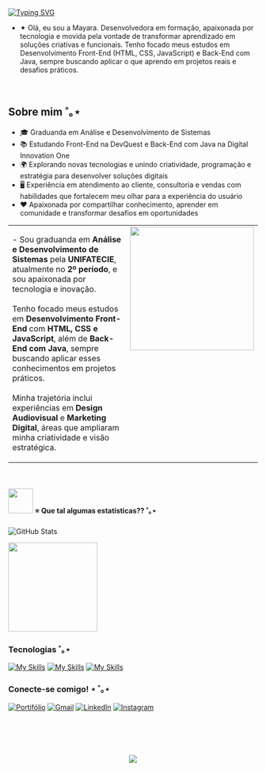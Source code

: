 
<div style="display: flex; align-items: center; background: transparent;">
  <a href="https://git.io/typing-svg">
    <img src="https://readme-typing-svg.demolab.com?font=Pixelify+Sans&weight=500&size=26&duration=2500&pause=2500&color=022439&background=00000000&multiline=true&random=false&width=435&height=85&lines=Ol%C3%A1%2C+mundo!" alt="Typing SVG" />
  </a>
</div>

- ✦ Olá, eu sou a Mayara. Desenvolvedora em formação, apaixonada por tecnologia e movida pela vontade de transformar aprendizado em soluções criativas e funcionais.
Tenho focado meus estudos em Desenvolvimento Front-End (HTML, CSS, JavaScript) e Back-End com Java, sempre buscando aplicar o que aprendo em projetos reais e desafios práticos.
<br>

## Sobre mim ˚｡⋆

- 🎓 Graduanda em Análise e Desenvolvimento de Sistemas
- 📚 Estudando Front-End na DevQuest e Back-End com Java na Digital Innovation One
- 🌍 Explorando novas tecnologias e unindo criatividade, programação e estratégia para desenvolver soluções digitais
- 🖥️ Experiência em atendimento ao cliente, consultoria e vendas com habilidades que fortalecem meu olhar para a experiência do usuário
- ❤️ Apaixonada por compartilhar conhecimento, aprender em comunidade e transformar desafios em oportunidades

<table style="border: none;">
  <tr>
    <td style="border: none; vertical-align: top;">
      <p>
        - Sou graduanda em <strong>Análise e Desenvolvimento de Sistemas</strong> pela <strong>UNIFATECIE</strong>, atualmente no <strong>2º período</strong>, e sou apaixonada por tecnologia e inovação.<br><br>
        Tenho focado meus estudos em <strong>Desenvolvimento Front-End</strong> com <strong>HTML, CSS e JavaScript</strong>, além de <strong>Back-End com Java</strong>, sempre buscando aplicar esses conhecimentos em projetos práticos.<br><br>
        Minha trajetória inclui experiências em <strong>Design Audiovisual</strong> e <strong>Marketing Digital</strong>, áreas que ampliaram minha criatividade e visão estratégica.
      </p>
    </td>
    <td style="border: none; vertical-align: top;">
      <img src="https://user-images.githubusercontent.com/74038190/219923809-b86dc415-a0c2-4a38-bc88-ad6cf06395a8.gif" width="250px" />
    </td>
  </tr>
</table>
<br>


#### <img src="https://media.giphy.com/media/VgCDAzcKvsR6OM0uWg/giphy.gif" width="50"> ⭐ Que tal algumas estatísticas?? ˚｡⋆ <br>

    
![GitHub Stats](https://github-readme-stats.vercel.app/api?username=eumayaraneves&theme=00000000&bg_color=00000000&border_color=022439&show_icons=true&icon_color=E94D5F&title_color=E94D5F&text_color=022439&&hide_title=True) <br>

<img height="180em" src="https://github-readme-stats.vercel.app/api/top-langs/?username=eumayaraneves&layout=compact&langs_count=6&theme=00000000&border_color=022439&show_icons=true&icon_color=E94D5F&title_color=E94D5"/>


### Tecnologias ˚｡⋆ <br>

[![My Skills](https://skillicons.dev/icons?i=html,css,js,java)](https://skillicons.dev)
[![My Skills](https://skillicons.dev/icons?i=react,nodejs)](https://skillicons.dev)
[![My Skills](https://skillicons.dev/icons?i=git,github,figma,vscode)](https://skillicons.dev)



### Conecte-se comigo! ⋆ ˚｡⋆ <br>

[![Portifólio](https://img.shields.io/badge/PORTIFÓLIO-022439?style=for-the-badge&logo=&logoColor=00000000)](https://github.com/eumayaraneves?tab=repositories) 
[![Gmail](https://img.shields.io/badge/-Email-022439?style=for-the-badge&logo=microsoft-outlook&logoColor=gmail)](mailto:contatomayarasneves@gmail.com)
[![LinkedIn](https://img.shields.io/badge/-LinkedIn-022439?style=for-the-badge&logo=linkedin&logoColor=linkedin)](https://www.linkedin.com/in/eumayaraneves/)
[![Instagram](https://img.shields.io/badge/-Instagram-022439?style=for-the-badge&logo=instagram&logoColor=Instagram)](https://www.instagram.com/eumayaraneves/) <br><br>

<br clear="both">


###

<br clear="both">

<div align="center">
  <img src="https://visitor-badge.laobi.icu/badge?page_id=eumayaraneves.eumayaraneves&left_color=022439&right_color=E94D5F&left_text=visitor%20%E2%9D%A4"  />
</div>

###


